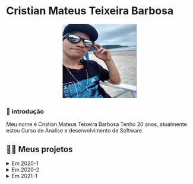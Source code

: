 # Cristian Mateus Teixeira Barbosa
<body>
  <div align="center">
    <kbd><img src="https://github.com/CristianMateusTB/TG_PORTIFOLIO/blob/main/Assets/Cristian.jpg" width="200px" height="200px"/></kbd>
  </div>
</body>


### :book: introdução

Meu nome é Cristian Mateus Teixeira Barbosa Tenho 20 anos, atualmente estou Curso de Analise e desenvolvimento de Software.



## :man_technologist: Meus projetos

<details>
  <summary>Em 2020-1</summary>

O projeto integrador no inicio de 2020 foi de um aplicativo de segurança domiciliar, que foi desenvolvido e criado para uma inovação no mercado de segurança, com a facilidade e funcionalidade de ter a autonomia da segurança do seu domicílio.



##### :man_teacher: Parceiro Acadêmico

FATEC - Prof. Jessen Vidal, proposto pelo o Prof. Jean Carlos Lourenço Costa da disciplina de Programação em Microinformática.

[GIT](https://github.com/Rafael-BD/SlimSystem-API)



##### Tecnologias Utilizadas

[App inventor](https://appinventor.mit.edu) e  [kodular](https://www.kodular.io)  - é uma linguagem visual de blocos para criar aplicativos Android.

[firebase](https://firebase.google.com/products/realtime-database/?utm_source=google&utm_medium=cpc&utm_campaign=latam-BR-all-pt-dr-SKWS-all-all-trial-e-dr-1011454-LUAC0008679&utm_content=text-ad-none-any-DEV_c-CRE_429626774316-ADGP_Hybrid%20%7C%20SKWS%20-%20EXA%20%7C%20Txt%20~%20Compute_Firebase-KWID_43700066431125567-kwd-312330826250&utm_term=KW_firebase-ST_Firebase&gclid=CjwKCAjwrqqSBhBbEiwAlQeqGi-Fsw0Zm0CZHlbUi-l5d_oEqcTx9shZNZD5AGjEdP--fGkoiY1kfBoCE4EQAvD_BwE&gclsrc=aw.ds) - é uma plataforma desenvolvida pelo Google para a criação de aplicativos móveis e web.

[airtable](https://www.airtable.com/?utm_source=google&utm_medium=cpc&utm_extra5=kwd-98523555182&utm_extra2=11493609735&utm_extra10=120737223988&creative=475905503164&device=c&cx=row&targetid=kwd-98523555182&campaignid=11493609735&adgroupid=120737223988&utm_campaign=brand_creator&utm_content=bofu_freetrial&gclid=CjwKCAjwrqqSBhBbEiwAlQeqGv5aIHvPCIKqJFiw0vVQDxpMbpIDsqEPDGFiZ9OQcHcbjLF6ze3E0BoCn0AQAvD_BwE) - é um serviço de colaboração em nuvem m híbrido planilha-banco de dados, com as características de um banco de dados, mas aplicado a uma planilha.

droidcam - é uma aplicação para Android que permite usufruir da camara e micro do dispositivo móvel a partir de qualquer lugar.



##### Contribuições pessoais 

Programar a linkagem da camera ao aplicativo e a integração do aplicativo com o firebase e airtable.



##### Hard skill

firebase - Sei com autonomia.

Kodular - sei com autonomia.



##### Soft skills

Comunicação - foi de grande importância para o desenvolvimento do projeto, e se tornou crucial para o projeto pois havia começado da pandemia e tivemos que continuar EAD o que dificultou no começo a comunicação.

aprender a aprender - como ainda novo e não conhecia muito sobre a área a aprender a adquirir conhecimentos e disposição para o desenvolvimento do projeto .

planejamento - foi necessário o planejamento constante para definirmos os estágios de desenvolvimento do projeto e de como organizaríamos as tarefas do projetos.

</details>



<details>
  <summary>Em 2020-2</summary>

Foi desenvolvido um aplicativo de gerenciamento para controle da jornada de trabalho dos motoristas de forma parametrizável, visando funcionalidades de planejamento,acompanhamento e controle.

##### :man_teacher: Parceiro Acadêmico

[IACIT](https://www.iacit.com.br)

[GIT](https://github.com/DevSlim001/PI_2020.2)



##### Tecnologias Utilizadas
[App inventor](https://appinventor.mit.edu) e  [kodular](https://www.kodular.io)  - é uma linguagem visual de blocos para criar aplicativos Android.
[Java](https://www.java.com/pt-BR/) -

[Java swing]() -

[PostgreSQL]() -

[NetBeans]() -



##### Contribuições pessoais 

Desenvolvimento do banco de dados 

##### Hard skill

PostgreSQL - Sei com autonomia

##### Soft skills



</details>



<details>
  <summary>Em 2021-1</summary>



##### :man_teacher: Parceiro Acadêmico

[NESS Health](https://ness.com.br/health.php) empresa de tecnologia que inova e transforma diariamente a área da saúde, implementando tecnologias que transformam a medicina moderna.

[GIT](https://github.com/DevSlim001/API_NEDUC)



##### Tecnologias Utilizadas

Java

HTML 5

CSS 3

Spring

Mysql

##### Contribuições pessoais 

##### Soft skills



<details>
  <summary>Em 2021-2</summary>



##### :man_teacher: Parceiro Acadêmico

[Embraer](https://embraer.com/br/pt)

[GIT](https://github.com/DevSlim001/API_Slim_4Semestre)

##### Tecnologias Utilizadas

Java

HTML 5

CSS 3

Spring

JavaScript

ReactJs

##### Contribuições pessoais 

##### Soft skills



</details>



### 
